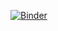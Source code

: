 [![Binder](https://mybinder.org/badge_logo.svg)](https://mybinder.org/v2/gh/Kertn/Interactive_try/main?labpath=https%3A%2F%2Fgithub.com%2FKertn%2FInteractive_try%2Fblob%2Fmain%2Fmain.ipynb)
